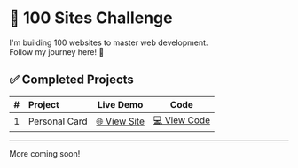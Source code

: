 # 💯 100 Sites Challenge

I'm building 100 websites to master web development.  
Follow my journey here! 🚀

## ✅ Completed Projects

| # | Project | Live Demo | Code |
|:-:|:--------|:---------:|:----:|
| 1 | Personal Card | [🌐 View Site](https://Taxallus.github.io/100-sites-challenge/Site-1/) | [💻 View Code](https://github.com/taxallus/100-sites-challenge/tree/main/Site-1) |

---

More coming soon!
